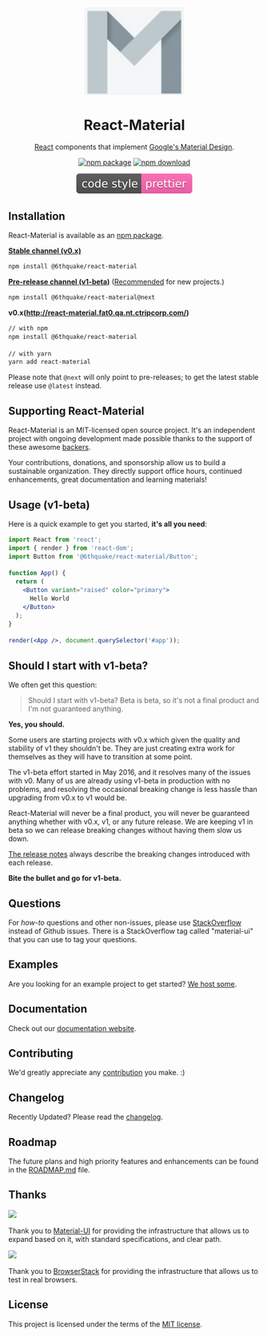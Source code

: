 <p align="center">
  <a href="/" rel="noopener" target="_blank"><img width="200" src="/static/brand.png" alt="React-Material logo"></a></p>
</p>

<h1 align="center">React-Material</h1>

<div align="center">

[React](http://facebook.github.io/react/) components that implement [Google's Material Design](https://www.google.com/design/spec/material-design/introduction.html).

[![npm package](https://img.shields.io/npm/v/material-ui/next.svg)](http://npm.release.ctripcorp.com/package/react-material)
[![npm download](https://img.shields.io/npm/dm/material-ui.svg)](http://npm.release.ctripcorp.com/package/react-material)

![Code style](/static/images/code_style-prettier.svg)

</div>


## Installation

React-Material is available as an [npm package](http://npm.release.ctripcorp.com/package/react-material).

**[Stable channel (v0.x)](http://material-ui.com/)**
```sh
npm install @6thquake/react-material
```

**[Pre-release channel (v1-beta)](http://react-material.fat0.qa.nt.ctripcorp.com/)**
([Recommended](#should-i-start-with-v1-beta) for new projects.)
```sh
npm install @6thquake/react-material@next
```

**v0.x(http://react-material.fat0.qa.nt.ctripcorp.com/)**
```sh
// with npm
npm install @6thquake/react-material

// with yarn
yarn add react-material
```

Please note that `@next` will only point to pre-releases; to get the latest stable release use `@latest` instead.

## Supporting React-Material

React-Material is an MIT-licensed open source project. It's an independent project with ongoing development made possible thanks to the support of these awesome [backers](/BACKERS.md).

Your contributions, donations, and sponsorship allow us to build a sustainable organization. They directly support office hours, continued enhancements, great documentation and learning materials!


## Usage (v1-beta)

Here is a quick example to get you started, **it's all you need**:

```jsx
import React from 'react';
import { render } from 'react-dom';
import Button from '@6thquake/react-material/Button';

function App() {
  return (
    <Button variant="raised" color="primary">
      Hello World
    </Button>
  );
}

render(<App />, document.querySelector('#app'));
```

## Should I start with v1-beta?
We often get this question:

> Should I start with v1-beta? Beta is beta, so it's not a final product and I'm not guaranteed anything.

**Yes, you should.**

Some users are starting projects with v0.x which given the quality and stability of v1 they shouldn't be. They are just creating extra work for themselves as they will have to transition at some point.

The v1-beta effort started in May 2016, and it resolves many of the issues with v0. Many of us are already using v1-beta in production with no problems, and resolving the occasional breaking change is less hassle than upgrading from v0.x to v1 would be.

React-Material will never be a final product, you will never be guaranteed anything whether with v0.x, v1, or any future release.
We are keeping v1 in beta so we can release breaking changes without having them slow us down.

[The release notes](https://github.com/6thquake/react-material/tags) always describe the breaking changes introduced with each release.

**Bite the bullet and go for v1-beta.**

## Questions

For *how-to* questions and other non-issues,
please use [StackOverflow](http://stackoverflow.com/questions/tagged/material-ui) instead of Github issues.
There is a StackOverflow tag called "material-ui" that you can use to tag your questions.

## Examples

Are you looking for an example project to get started?
[We host some](/getting-started/example-projects/).

## Documentation

Check out our [documentation website](/).

## Contributing

We'd greatly appreciate any [contribution](/CONTRIBUTING.md) you make. :)

## Changelog

Recently Updated?
Please read the [changelog](https://github.com/6thquake/react-material/tags).

## Roadmap

The future plans and high priority features and enhancements can be found in the [ROADMAP.md](/discover-more/roadmap/) file.

## Thanks

[<img src="https://material-ui.com/static/images/material-ui-logo.svg" width="120">](https://material-ui.com/)

Thank you to [Material-UI](https://material-ui.com/) for providing the infrastructure that allows us to 
expand based on it, with standard specifications, and clear path.

[<img src="https://www.browserstack.com/images/mail/browserstack-logo-footer.png" width="120">](https://www.browserstack.com/)

Thank you to [BrowserStack](https://www.browserstack.com/) for providing the infrastructure that allows us to test in real browsers.

## License

This project is licensed under the terms of the
[MIT license](/LICENSE).
